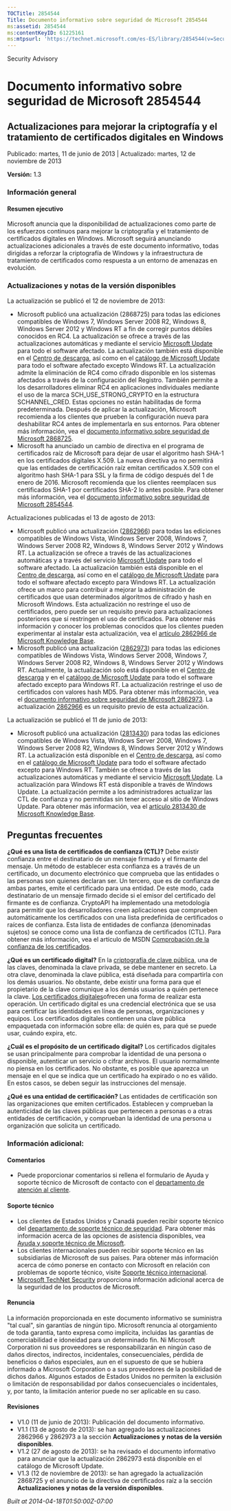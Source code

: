 ```yaml
---
TOCTitle: 2854544
Title: Documento informativo sobre seguridad de Microsoft 2854544
ms:assetid: 2854544
ms:contentKeyID: 61225161
ms:mtpsurl: 'https://technet.microsoft.com/es-ES/library/2854544(v=Security.10)'
---
```


Security Advisory

Documento informativo sobre seguridad de Microsoft 2854544
==========================================================

Actualizaciones para mejorar la criptografía y el tratamiento de certificados digitales en Windows
--------------------------------------------------------------------------------------------------

Publicado: martes, 11 de junio de 2013 | Actualizado: martes, 12 de noviembre de 2013

**Versión:** 1.3

### Información general

#### Resumen ejecutivo

Microsoft anuncia que la disponibilidad de actualizaciones como parte de los esfuerzos continuos para mejorar la criptografía y el tratamiento de certificados digitales en Windows. Microsoft seguirá anunciando actualizaciones adicionales a través de este documento informativo, todas dirigidas a reforzar la criptografía de Windows y la infraestructura de tratamiento de certificados como respuesta a un entorno de amenazas en evolución.

### Actualizaciones y notas de la versión disponibles

La actualización se publicó el 12 de noviembre de 2013:

-   Microsoft publicó una actualización (2868725) para todas las ediciones compatibles de Windows 7, Windows Server 2008 R2, Windows 8, Windows Server 2012 y Windows RT a fin de corregir puntos débiles conocidos en RC4. La actualización se ofrece a través de las actualizaciones automáticas y mediante el servicio [Microsoft Update](http://go.microsoft.com/fwlink/?linkid=40747) para todo el software afectado. La actualización también está disponible en el [Centro de descarga](http://www.microsoft.com/download/default.aspx), así como en el [catálogo de Microsoft Update](http://go.microsoft.com/fwlink/?linkid=96155) para todo el software afectado excepto Windows RT. La actualización admite la eliminación de RC4 como cifrado disponible en los sistemas afectados a través de la configuración del Registro. También permite a los desarrolladores eliminar RC4 en aplicaciones individuales mediante el uso de la marca SCH\_USE\_STRONG\_CRYPTO en la estructura SCHANNEL\_CRED. Estas opciones no están habilitadas de forma predeterminada. Después de aplicar la actualización, Microsoft recomienda a los clientes que prueben la configuración nueva para deshabilitar RC4 antes de implementarla en sus entornos. Para obtener más información, vea el [documento informativo sobre seguridad de Microsoft 2868725](http://go.microsoft.com/fwlink/?linkid=329832).
-   Microsoft ha anunciado un cambio de directiva en el programa de certificados raíz de Microsoft para dejar de usar el algoritmo hash SHA-1 en los certificados digitales X.509. La nueva directiva ya no permitirá que las entidades de certificación raíz emitan certificados X.509 con el algoritmo hash SHA-1 para SSL y la firma de código después del 1 de enero de 2016. Microsoft recomienda que los clientes reemplacen sus certificados SHA-1 por certificados SHA-2 lo antes posible. Para obtener más información, vea el [documento informativo sobre seguridad de Microsoft 2854544](http://go.microsoft.com/fwlink/?linkid=329832).

Actualizaciones publicadas el 13 de agosto de 2013:

-   Microsoft publicó una actualización ([2862966](https://support.microsoft.com/kb/2862966)) para todas las ediciones compatibles de Windows Vista, Windows Server 2008, Windows 7, Windows Server 2008 R2, Windows 8, Windows Server 2012 y Windows RT. La actualización se ofrece a través de las actualizaciones automáticas y a través del servicio [Microsoft Update](http://go.microsoft.com/fwlink/?linkid=40747) para todo el software afectado. La actualización también está disponible en el [Centro de descarga](http://www.microsoft.com/download/default.aspx), así como en el [catálogo de Microsoft Update](http://go.microsoft.com/fwlink/?linkid=96155) para todo el software afectado excepto para Windows RT. La actualización ofrece un marco para contribuir a mejorar la administración de certificados que usan determinados algoritmos de cifrado y hash en Microsoft Windows. Esta actualización no restringe el uso de certificados, pero puede ser un requisito previo para actualizaciones posteriores que sí restringen el uso de certificados. Para obtener más información y conocer los problemas conocidos que los clientes pueden experimentar al instalar esta actualización, vea el [artículo 2862966 de Microsoft Knowledge Base](https://support.microsoft.com/kb/2862966).
-   Microsoft publicó una actualización ([2862973](https://support.microsoft.com/kb/2862973)) para todas las ediciones compatibles de Windows Vista, Windows Server 2008, Windows 7, Windows Server 2008 R2, Windows 8, Windows Server 2012 y Windows RT. Actualmente, la actualización solo está disponible en el [Centro de descarga](http://www.microsoft.com/download/default.aspx) y en el [catálogo de Microsoft Update](http://go.microsoft.com/fwlink/?linkid=96155) para todo el software afectado excepto para Windows RT. La actualización restringe el uso de certificados con valores hash MD5. Para obtener más información, vea el [documento informativo sobre seguridad de Microsoft 2862973](https://technet.microsoft.com/security/advisory/2862973). La actualización [2862966](http://support.microsoft.com/kb/2862966) es un requisito previo de esta actualización.

La actualización se publicó el 11 de junio de 2013:

-   Microsoft publicó una actualización ([2813430](https://support.microsoft.com/kb/2813430)) para todas las ediciones compatibles de Windows Vista, Windows Server 2008, Windows 7, Windows Server 2008 R2, Windows 8, Windows Server 2012 y Windows RT. La actualización está disponible en el [Centro de descarga](http://www.microsoft.com/download/default.aspx), así como en el [catálogo de Microsoft Update](http://go.microsoft.com/fwlink/?linkid=96155) para todo el software afectado excepto para Windows RT. También se ofrece a través de las actualizaciones automáticas y mediante el servicio [Microsoft Update](http://go.microsoft.com/fwlink/?linkid=40747). La actualización para Windows RT está disponible a través de Windows Update. La actualización permite a los administradores actualizar las CTL de confianza y no permitidas sin tener acceso al sitio de Windows Update. Para obtener más información, vea el [artículo 2813430 de Microsoft Knowledge Base](https://support.microsoft.com/kb/2813430).

Preguntas frecuentes
--------------------

<span></span>
**¿Qué es una lista de certificados de confianza (CTL)?**
Debe existir confianza entre el destinatario de un mensaje firmado y el firmante del mensaje. Un método de establecer esta confianza es a través de un certificado, un documento electrónico que comprueba que las entidades o las personas son quienes declaran ser. Un tercero, que es de confianza de ambas partes, emite el certificado para una entidad. De este modo, cada destinatario de un mensaje firmado decide si el emisor del certificado del firmante es de confianza. CryptoAPI ha implementado una metodología para permitir que los desarrolladores creen aplicaciones que comprueben automáticamente los certificados con una lista predefinida de certificados o raíces de confianza. Esta lista de entidades de confianza (denominadas sujetos) se conoce como una lista de confianza de certificados (CTL). Para obtener más información, vea el artículo de MSDN [Comprobación de la confianza de los certificados](http://msdn.microsoft.com/en-us/library/aa376546(v=vs.85).aspx).

**¿Qué es un certificado digital?**
En la [criptografía de clave pública](http://technet.microsoft.com/library/aa998077), una de las claves, denominada la clave privada, se debe mantener en secreto. La otra clave, denominada la clave pública, está diseñada para compartirla con los demás usuarios. No obstante, debe existir una forma para que el propietario de la clave comunique a los demás usuarios a quién pertenece la clave. [Los certificados digitales](http://technet.microsoft.com/en-us/library/cc962029.aspx)ofrecen una forma de realizar esta operación. Un certificado digital es una credencial electrónica que se usa para certificar las identidades en línea de personas, organizaciones y equipos. Los certificados digitales contienen una clave pública empaquetada con información sobre ella: de quién es, para qué se puede usar, cuándo expira, etc.

**¿Cuál es el propósito de un certificado** **digital?**
Los certificados digitales se usan principalmente para comprobar la identidad de una persona o disponible, autenticar un servicio o cifrar archivos. El usuario normalmente no piensa en los certificados. No obstante, es posible que aparezca un mensaje en el que se indica que un certificado ha expirado o no es válido. En estos casos, se deben seguir las instrucciones del mensaje.

**¿Qué es una entidad de certificación?**
Las entidades de certificación son las organizaciones que emiten certificados. Establecen y comprueban la autenticidad de las claves públicas que pertenecen a personas o a otras entidades de certificación, y comprueban la identidad de una persona u organización que solicita un certificado.

### Información adicional:

#### Comentarios

-   Puede proporcionar comentarios si rellena el formulario de Ayuda y soporte técnico de Microsoft de contacto con el [departamento de atención al cliente](https://support.microsoft.com/common/survey.aspx?scid=sw;en;1257&showpage=1&ws=technet&sd=tech).

#### Soporte técnico

-   Los clientes de Estados Unidos y Canadá pueden recibir soporte técnico del [departamento de soporte técnico de seguridad](http://go.microsoft.com/fwlink/?linkid=21131). Para obtener más información acerca de las opciones de asistencia disponibles, vea [Ayuda y soporte técnico de Microsoft](http://support.microsoft.com/).
-   Los clientes internacionales pueden recibir soporte técnico en las subsidiarias de Microsoft de sus países. Para obtener más información acerca de cómo ponerse en contacto con Microsoft en relación con problemas de soporte técnico, visite [Soporte técnico internacional](http://go.microsoft.com/fwlink/?linkid=21155).
-   [Microsoft TechNet Security](http://go.microsoft.com/fwlink/?linkid=21132) proporciona información adicional acerca de la seguridad de los productos de Microsoft.

#### Renuncia

La información proporcionada en este documento informativo se suministra "tal cual", sin garantías de ningún tipo. Microsoft renuncia al otorgamiento de toda garantía, tanto expresa como implícita, incluidas las garantías de comerciabilidad e idoneidad para un determinado fin. Ni Microsoft Corporation ni sus proveedores se responsabilizarán en ningún caso de daños directos, indirectos, incidentales, consecuenciales, pérdida de beneficios o daños especiales, aun en el supuesto de que se hubiera informado a Microsoft Corporation o a sus proveedores de la posibilidad de dichos daños. Algunos estados de Estados Unidos no permiten la exclusión o limitación de responsabilidad por daños consecuenciales o incidentales, y, por tanto, la limitación anterior puede no ser aplicable en su caso.

#### Revisiones

-   V1.0 (11 de junio de 2013): Publicación del documento informativo.
-   V1.1 (13 de agosto de 2013): se han agregado las actualizaciones 2862966 y 2862973 a la sección **Actualizaciones** **y notas de la versión disponibles**.
-   V1.2 (27 de agosto de 2013): se ha revisado el documento informativo para anunciar que la actualización 2862973 está disponible en el catálogo de Microsoft Update.
-   V1.3 (12 de noviembre de 2013): se han agregado la actualización 2868725 y el anuncio de la directiva de certificados raíz a la sección **Actualizaciones** **y notas de la versión disponibles**.

*Built at 2014-04-18T01:50:00Z-07:00*
